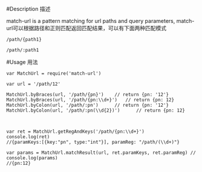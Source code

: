 
#Description 描述

match-url is a pattern matching for url paths and query parameters,
match-url可以根据路径和正则匹配返回匹配结果，可以有下面两种匹配模式

    /path/{path1}

    /path/:path1


#Usage 用法

```javascipt
var MatchUrl = require('match-url')

var url = '/path/12'

MatchUrl.byBraces(url, '/path/{pn}')    // return {pn: '12'}
MatchUrl.byBraces(url, '/path/{pn:\\d+}')   // return {pn: 12}
MatchUrl.byColon(url, '/path/:pn')      // return {pn: '12'}
MatchUrl.byColon(url, '/path/:pn(\\d{2})')      // return {pn: 12}



var ret = MatchUrl.getRegAndKeys('/path/{pn:\\d+}') 
console.log(ret)
//{paramKeys:[{key:"pn", type:"int"}], paramReg: "/path/(\\d+)"}

var params = MatchUrl.matchResult(url, ret.paramKeys, ret.paramReg) //
console.log(params)
//{pn:12}
```